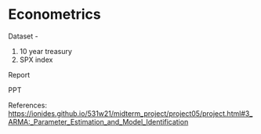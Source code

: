 # Econometrics

Dataset - 
1. 10 year treasury
2. SPX index
  
Report 

PPT

References:
https://ionides.github.io/531w21/midterm_project/project05/project.html#3_ARMA:_Parameter_Estimation_and_Model_Identification



